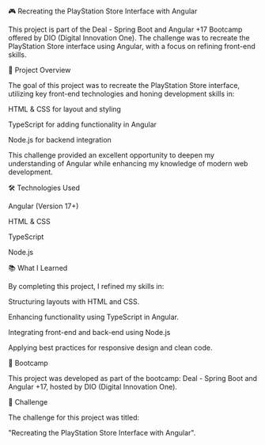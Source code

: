 🎮 Recreating the PlayStation Store Interface with Angular

This project is part of the Deal - Spring Boot and Angular +17 Bootcamp offered by DIO (Digital Innovation One). The challenge was to recreate the PlayStation Store interface using Angular, with a focus on refining front-end skills.

🚀 Project Overview

The goal of this project was to recreate the PlayStation Store interface, utilizing key front-end technologies and honing development skills in:

HTML & CSS for layout and styling

TypeScript for adding functionality in Angular

Node.js for backend integration

This challenge provided an excellent opportunity to deepen my understanding of Angular while enhancing my knowledge of modern web development.

🛠 Technologies Used

Angular (Version 17+)

HTML & CSS

TypeScript

Node.js

📚 What I Learned

By completing this project, I refined my skills in:

Structuring layouts with HTML and CSS.

Enhancing functionality using TypeScript in Angular.

Integrating front-end and back-end using Node.js

Applying best practices for responsive design and clean code.

📌 Bootcamp

This project was developed as part of the bootcamp: Deal - Spring Boot and Angular +17, hosted by DIO (Digital Innovation One).

🎯 Challenge

The challenge for this project was titled:

"Recreating the PlayStation Store Interface with Angular".
